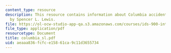 ```yaml
---
content_type: resource
description: This resource contains information about Columbia accident investigation
  by Spencer L. Lewis.
file: https://ol-ocw-studio-app-qa.s3.amazonaws.com/courses/ids-900-integrating-doctoral-seminar-on-emerging-technologies-fall-2005/aeaaa836fcfce15861ca9c11d3655734_columbia_sl.pdf
file_type: application/pdf
resourcetype: Document
title: columbia_sl.pdf
uid: aeaaa836-fcfc-e158-61ca-9c11d3655734
---
```

